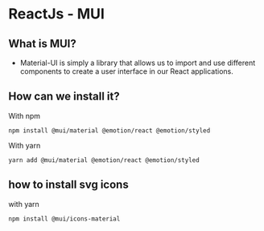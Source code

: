 
# ReactJs - MUI

## What is MUI?
* Material-UI is simply a library that allows us to import and use different components to create a user interface in our React applications.

## How can we install it?
With npm

    npm install @mui/material @emotion/react @emotion/styled
With yarn

    yarn add @mui/material @emotion/react @emotion/styled

## how to install svg icons
with yarn

    npm install @mui/icons-material



